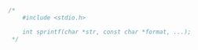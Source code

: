 ```c
/*
    #include <stdio.h>

    int sprintf(char *str, const char *format, ...);
 */
```

```c

```

